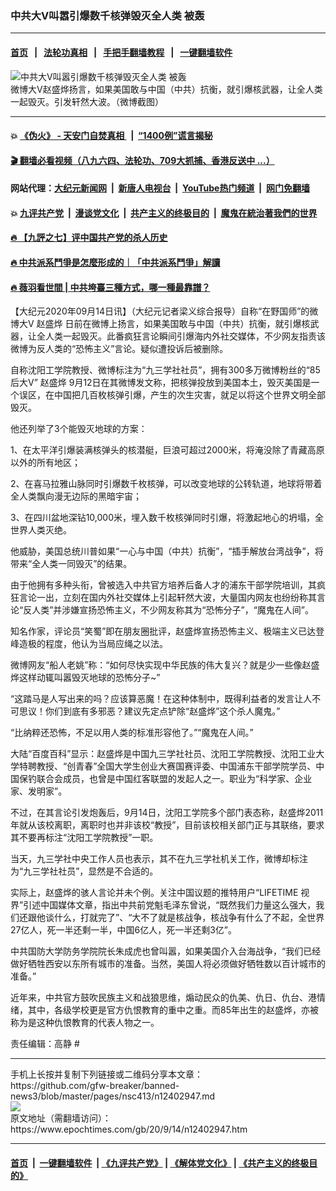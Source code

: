 ### 中共大V叫嚣引爆数千核弹毁灭全人类 被轰
------------------------

#### [首页](https://github.com/gfw-breaker/banned-news3/blob/master/README.md) &nbsp;&nbsp;|&nbsp;&nbsp; [法轮功真相](https://github.com/begood0513/basic/blob/master/README.md)  &nbsp;&nbsp;|&nbsp;&nbsp; [手把手翻墙教程](https://github.com/gfw-breaker/guides/wiki)  &nbsp;&nbsp;|&nbsp;&nbsp; [一键翻墙软件](https://github.com/gfw-breaker/nogfw/blob/master/README.md)  



<div><img alt="中共大V叫嚣引爆数千核弹毁灭全人类 被轰" class="attachment-djy_600_400 size-djy_600_400 wp-post-image" src="https://i.epochtimes.com/assets/uploads/2020/09/111-2-600x400.jpg"/>
<div class="caption">
 微博大V赵盛烨扬言，如果美国敢与中国（中共）抗衡，就引爆核武器，让全人类一起毁灭。引发轩然大波。（微博截图）
</div></div><hr/>

#### 💥 [《伪火》 - 天安门自焚真相 ](http://141.164.51.119:10000/videos/blog/weihuo.html)&nbsp; |&nbsp; [“1400例”谎言揭秘  ](http://141.164.51.119:10000/videos/blog/jiexi1400.html)

#### [ 🎬  翻墙必看视频（八九六四、法轮功、709大抓捕、香港反送中 ...）](https://github.com/gfw-breaker/links/blob/master/banned.md)

#### 网站代理：[大纪元新闻网](http://167.172.10.89:10080/gb/) &nbsp;|&nbsp; [新唐人电视台](http://167.172.10.89:8808/gb/)  &nbsp;|&nbsp; [YouTube热门频道](http://158.247.203.241/youtube.html) &nbsp;|&nbsp; [网门免翻墙](http://158.247.203.241:11000/show.aspx?name=ogHome)

#### 💥 [九评共产党](http://141.164.51.119:10000/videos/res/jiuping/)&nbsp; |&nbsp; [漫谈党文化](http://141.164.51.119:10000/videos/res/mtdwh/)&nbsp; |&nbsp; [共产主义的终极目的](http://141.164.51.119:10000/videos/res/zjmd/)&nbsp; |&nbsp; [魔鬼在統治著我們的世界](http://141.164.51.119:10000/videos/res/TheSpecter/)  

#### [ 🔥  【九評之七】评中国共产党的杀人历史](http://141.164.51.119:10000/videos/news/../res/jiuping/index.html)

#### [ 🔥  中共派系鬥爭是怎麼形成的｜「中共派系鬥爭」解讀](http://141.164.51.119:10000/videos/news/don02.html)

#### [ 🔥  薇羽看世間 | 中共垮臺三種方式，哪一種最靠譜？](http://141.164.51.119:10000/videos/news/weiyu01.html)

<div><p>
 【大纪元2020年09月14日讯】（大纪元记者梁义综合报导）自称“在野国师”的微博大V
 <ok href="https://www.epochtimes.com/gb/tag/%E8%B5%B5%E7%9B%9B%E7%83%A8.html">
  赵盛烨
 </ok>
 日前在微博上扬言，如果美国敢与中国（中共）抗衡，就引爆核武器，让全人类一起毁灭。此番疯狂言论瞬间引爆海内外社交媒体，不少网友指责该微博为反人类的“恐怖主义”言论。疑似遭投诉后被删除。
</p>
<p>
 自称沈阳工学院教授、微博标注为“九三学社社员”，拥有300多万微博粉丝的“85后大V”
 <ok href="https://www.epochtimes.com/gb/tag/%E8%B5%B5%E7%9B%9B%E7%83%A8.html">
  赵盛烨
 </ok>
 9月12日在其微博发文称，把核弹投放到美国本土，毁灭美国是一个误区，在中国把几百枚核弹引爆，产生的次生灾害，就足以将这个世界文明全部毁灭。
</p>
<p>
 他还列举了3个能毁灭地球的方案：
</p>
<p>
 1、在太平洋引爆装满核弹头的核潜艇，巨浪可超过2000米，将淹没除了青藏高原以外的所有地区；
</p>
<p>
 2、在喜马拉雅山脉同时引爆数千枚核弹，可以改变地球的公转轨道，地球将带着全人类飘向漫无边际的黑暗宇宙；
</p>
<p>
 3、在四川盆地深钻10,000米，埋入数千枚核弹同时引爆，将激起地心的坍塌，全世界人类灭绝。
</p>
<p>
 他威胁，美国总统川普如果“一心与中国（中共）抗衡”，“插手解放台湾战争”，将带来“全人类一同毁灭”的结果。
</p>
<p>
 由于他拥有多种头衔，曾被选入中共官方培养后备人才的浦东干部学院培训，其疯狂言论一出，立刻在国内外社交媒体上引起轩然大波，大量国内网友也纷纷称其言论“反人类”并涉嫌宣扬恐怖主义，不少网友称其为“恐怖分子”，“魔鬼在人间”。
</p>
<p>
 知名作家，评论员“笑蜀”即在朋友圈批评，赵盛烨宣扬恐怖主义、极端主义已达登峰造极的程度，他认为当局应绳之以法。
</p>
<p>
 微博网友“船人老姚”称：“如何尽快实现中华民族的伟大复兴？就是少一些像赵盛烨这样动辄叫嚣毁灭地球的恐怖分子~”
</p>
<p>
 “这踏马是人写出来的吗？应该算恶魔！在这种体制中，既得利益者的发言让人不可思议！你们到底有多邪恶？建议先定点铲除“赵盛烨”这个杀人魔鬼。”
</p>
<p>
 “比纳粹还恐怖，不足以用人类的标准形容他了。”“魔鬼在人间。”
</p>
<p>
 大陆“百度百科”显示：赵盛烨是中国九三学社社员、沈阳工学院教授、沈阳工业大学特聘教授、“创青春”全国大学生创业大赛国赛评委、中国浦东干部学院学员、中国保钓联合会成员，也曾是中国红客联盟的发起人之一。职业为“科学家、企业家、发明家”。
</p>
<p>
 不过，在其言论引发炮轰后，9月14日，沈阳工学院多个部门表态称，赵盛烨2011年就从该校离职，离职时也并非该校“教授”，目前该校相关部门正与其联络，要求其不要再标注“沈阳工学院教授”一职。
</p>
<p>
 当天，九三学社中央工作人员也表示，其不在九三学社机关工作，微博却标注为“九三学社社员”，显然是不合适的。
</p>
<p>
 实际上，赵盛烨的骇人言论并未个例。关注中国议题的推特用户“LIFETIME 视界”引述中国媒体文章，指出中共前党魁毛泽东曾说，“既然我们力量这么强大，我们还跟他谈什么，打就完了”、“大不了就是核战争，核战争有什么了不起，全世界27亿人，死一半还剩一半，中国6亿人，死一半还剩3亿”。
</p>
<p>
 中共国防大学防务学院院长朱成虎也曾叫嚣，如果美国介入台海战争，“我们已经做好牺牲西安以东所有城市的准备。当然，美国人将必须做好牺牲数以百计城市的准备。”
</p>
<p>
 近年来，中共官方鼓吹民族主义和战狼思维，煽动民众的仇美、仇日、仇台、港情绪，其中，各级学校更是官方仇恨教育的重中之重。而85年出生的赵盛烨，亦被称为是这种仇恨教育的代表人物之一。
</p>
<p>
 责任编辑：高静 #
</p>
</div>
<hr/>
手机上长按并复制下列链接或二维码分享本文章：<br/>
https://github.com/gfw-breaker/banned-news3/blob/master/pages/nsc413/n12402947.md <br/>
<a href='https://github.com/gfw-breaker/banned-news3/blob/master/pages/nsc413/n12402947.md'><img src='https://github.com/gfw-breaker/banned-news3/blob/master/pages/nsc413/n12402947.md.png'/></a> <br/>
原文地址（需翻墙访问）：https://www.epochtimes.com/gb/20/9/14/n12402947.htm


------------------------
#### [首页](https://github.com/gfw-breaker/banned-news3/blob/master/README.md) &nbsp;|&nbsp; [一键翻墙软件](https://github.com/gfw-breaker/nogfw/blob/master/README.md) &nbsp;| [《九评共产党》](https://github.com/gfw-breaker/9ping.md/blob/master/README.md#九评之一评共产党是什么) | [《解体党文化》](https://github.com/gfw-breaker/jtdwh.md/blob/master/README.md) | [《共产主义的终极目的》](https://github.com/gfw-breaker/gczydzjmd.md/blob/master/README.md)


<img src='http://gfw-breaker.win/banned-news3/pages/nsc413/n12402947.md' width='0px' height='0px'/>